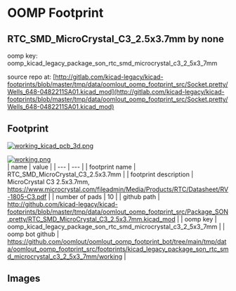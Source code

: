 # OOMP Footprint  
## RTC_SMD_MicroCrystal_C3_2.5x3.7mm  by none  
  
oomp key: oomp_kicad_legacy_package_son_rtc_smd_microcrystal_c3_2_5x3_7mm  
  
source repo at: [http://gitlab.com/kicad-legacy/kicad-footprints/blob/master/tmp/data/oomlout_oomp_footprint_src/Socket.pretty/Wells_648-0482211SA01.kicad_mod](http://gitlab.com/kicad-legacy/kicad-footprints/blob/master/tmp/data/oomlout_oomp_footprint_src/Socket.pretty/Wells_648-0482211SA01.kicad_mod)  
## Footprint  
  
[![working_kicad_pcb_3d.png](working_kicad_pcb_3d_600.png)](working_kicad_pcb_3d.png)  
  
[![working.png](working_600.png)](working.png)  
| name | value | 
| --- | --- | 
| footprint name | RTC_SMD_MicroCrystal_C3_2.5x3.7mm | 
| footprint description | MicroCrystal C3 2.5x3.7mm, https://www.microcrystal.com/fileadmin/Media/Products/RTC/Datasheet/RV-1805-C3.pdf | 
| number of pads | 10 | 
| github path | http://github.com/kicad-legacy/kicad-footprints/blob/master/tmp/data/oomlout_oomp_footprint_src/Package_SON.pretty/RTC_SMD_MicroCrystal_C3_2.5x3.7mm.kicad_mod | 
| oomp key | oomp_kicad_legacy_package_son_rtc_smd_microcrystal_c3_2_5x3_7mm | 
| oomp bot github | https://github.com/oomlout/oomlout_oomp_footprint_bot/tree/main/tmp/data/oomlout_oomp_footprint_src/footprints/kicad_legacy_package_son_rtc_smd_microcrystal_c3_2_5x3_7mm/working | 
## Images  

